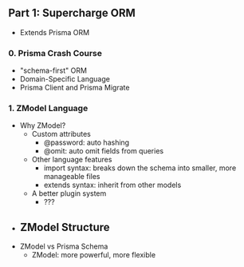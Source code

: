 ## Part 1: Supercharge ORM

- Extends Prisma ORM

### 0. Prisma Crash Course

- "schema-first" ORM
- Domain-Specific Language
- Prisma Client and Prisma Migrate 

### 1. ZModel Language

- Why ZModel?
    - Custom attributes
        - @password: auto hashing 
        - @omit: auto omit fields from queries
    - Other language features
        - import syntax: breaks down the schema into smaller, more manageable files
        - extends syntax: inherit from other models
    - A better plugin system
        - ???
- ZModel Structure
    - 
- ZModel vs Prisma Schema
    - ZModel: more powerful, more flexible
